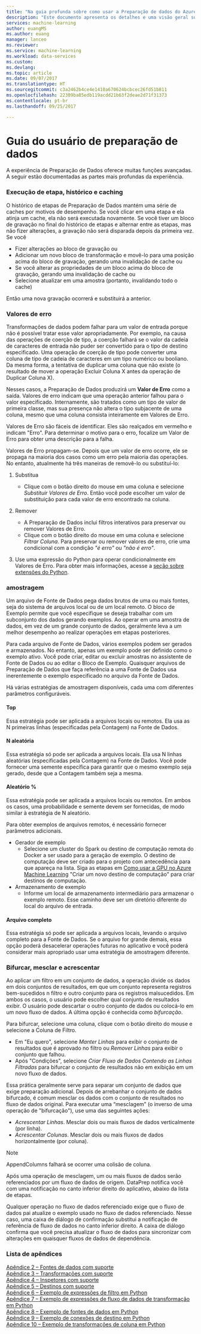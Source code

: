 ```yaml
---
title: "Na guia profunda sobre como usar a Preparação de dados do Azure Machine Learning | Microsoft Docs"
description: "Este documento apresenta os detalhes e uma visão geral sobre a resolução de problemas de dados com a preparação de dados do Azure ML"
services: machine-learning
author: euangMS
ms.author: euang
manager: lanceo
ms.reviewer: 
ms.service: machine-learning
ms.workload: data-services
ms.custom: 
ms.devlang: 
ms.topic: article
ms.date: 09/07/2017
ms.translationtype: HT
ms.sourcegitcommit: c3a2462b4ce4e1410a670624bcbcec26fd51b811
ms.openlocfilehash: 22389ba85edb119acdd21b63f2deae2d71f31373
ms.contentlocale: pt-br
ms.lasthandoff: 09/25/2017

---
```

# <a name="data-preparation-user-guide"></a>Guia do usuário de preparação de dados 
A experiência de Preparação de Dados oferece muitas funções avançadas. A seguir estão documentadas as partes mais profundas da experiência.

### <a name="step-execution-history-and-caching"></a>Execução de etapa, histórico e caching 
O histórico de etapas de Preparação de Dados mantém uma série de caches por motivos de desempenho. Se você clicar em uma etapa e ela atinja um cache, ela não será executada novamente. Se você tiver um bloco de gravação no final do histórico de etapas e alternar entre as etapas, mas não fizer alterações, a gravação não será disparada depois da primeira vez. Se você 
- Fizer alterações ao bloco de gravação ou
- Adicionar um novo bloco de transformação e movê-lo para uma posição acima do bloco de gravação, gerando uma invalidação de cache ou
- Se você alterar as propriedades de um bloco acima do bloco de gravação, gerando uma invalidação de cache ou
- Selecione atualizar em uma amostra (portanto, invalidando todo o cache)

Então uma nova gravação ocorrerá e substituirá a anterior.

### <a name="error-values"></a>Valores de erro

Transformações de dados podem falhar para um valor de entrada porque não é possível tratar esse valor apropriadamente. Por exemplo, na causa das operações de coerção de tipo, a coerção falhará se o valor da cadeia de caracteres de entrada não puder ser convertido para o tipo de destino especificado. Uma operação de coerção de tipo pode converter uma coluna de tipo de cadeia de caracteres em um tipo numérico ou booliano. Da mesma forma, a tentativa de duplicar uma coluna que não existe (o resultado de mover a operação Excluir Coluna X antes da operação de Duplicar Coluna X).

Nesses casos, a Preparação de Dados produzirá um **Valor de Erro** como a saída. Valores de erro indicam que uma operação anterior falhou para o valor especificado. Internamente, são tratados como um tipo de valor de primeira classe, mas sua presença não altera o tipo subjacente de uma coluna, mesmo que uma coluna consista inteiramente em Valores de Erro.

Valores de Erro são fáceis de identificar. Eles são realçados em vermelho e indicam "Erro". Para determinar o motivo para o erro, focalize um Valor de Erro para obter uma descrição para a falha.

Valores de Erro propagam-se. Depois que um valor de erro ocorre, ele se propaga na maioria dos casos como um erro pela maioria das operações. No entanto, atualmente há três maneiras de removê-lo ou substituí-lo:

1) Substitua
    -  Clique com o botão direito do mouse em uma coluna e selecione *Substituir Valores de Erro*. Então você pode escolher um valor de substituição para cada valor de erro encontrado na coluna.

2) Remover
    - A Preparação de Dados inclui filtros interativos para preservar ou remover Valores de Erro.
    - Clique com o botão direito do mouse em uma coluna e selecione *Filtrar Coluna*. Para preservar ou remover valores de erro, crie uma condicional com a condição *"é erro"* ou *"não é erro"*.

3) Use uma expressão do Python para operar condicionalmente em Valores de Erro. Para obter mais informações, acesse a [seção sobre extensões do Python](data-prep-python-extensibility-overview.md).

### <a name="sampling"></a>amostragem
Um arquivo de Fonte de Dados pega dados brutos de uma ou mais fontes, seja do sistema de arquivos local ou de um local remoto. O bloco de Exemplo permite que você especifique se deseja trabalhar com um subconjunto dos dados gerando exemplos. Ao operar em uma amostra de dados, em vez de um grande conjunto de dados, geralmente leva a um melhor desempenho ao realizar operações em etapas posteriores.

Para cada arquivo de Fonte de Dados, vários exemplos podem ser gerados e armazenados. No entanto, apenas um exemplo pode ser definido como o exemplo ativo. Você pode criar, editar ou excluir amostras no assistente de Fonte de Dados ou ao editar o Bloco de Exemplo. Quaisquer arquivos de Preparação de Dados que faça referência a uma Fonte de Dados usa inerentemente o exemplo especificado no arquivo da Fonte de Dados.

Há várias estratégias de amostragem disponíveis, cada uma com diferentes parâmetros configuráveis.

#### <a name="top"></a>Top
Essa estratégia pode ser aplicada a arquivos locais ou remotos. Ela usa as N primeiras linhas (especificadas pela Contagem) na Fonte de Dados.

#### <a name="random-n"></a>N aleatória 
Essa estratégia só pode ser aplicada a arquivos locais. Ela usa N linhas aleatórias (especificadas pela Contagem) na Fonte de Dados. Você pode fornecer uma semente específica para garantir que o mesmo exemplo seja gerado, desde que a Contagem também seja a mesma.

#### <a name="random-"></a>Aleatório % 
Essa estratégia pode ser aplicada a arquivos locais ou remotos. Em ambos os casos, uma probabilidade e semente devem ser fornecidas, de modo similar à estratégia de N aleatório.

Para obter exemplos de arquivos remotos, é necessário fornecer parâmetros adicionais.

- Gerador de exemplo 
  - Selecione um cluster do Spark ou destino de computação remota do Docker a ser usado para a geração de exemplo. O destino de computação deve ser criado para o projeto com antecedência para que apareça na lista. Siga as etapas em [Como usar a GPU no Azure Machine Learning](how-to-use-gpu.md) "Criar um novo destino de computação" para criar destinos de computação.
- Armazenamento de exemplo 
  - Informe um local de armazenamento intermediário para armazenar o exemplo remoto. Esse caminho deve ser um diretório diferente do local do arquivo de entrada.

#### <a name="full-file"></a>Arquivo completo 
Essa estratégia só pode ser aplicada a arquivos locais, levando o arquivo completo para a Fonte de Dados. Se o arquivo for grande demais, essa opção poderá desacelerar operações futuras no aplicativo e você poderá considerar mais apropriado usar uma estratégia de amostragem diferente.


### <a name="forking-merging-and-appending"></a>Bifurcar, mesclar e acrescentar

Ao aplicar um filtro em um conjunto de dados, a operação divide os dados em dois conjuntos de resultados, em que um conjunto representa registros bem-sucedidos n filtro e outro conjunto para os registros malsucedidos. Em ambos os casos, o usuário pode escolher qual conjunto de resultados exibir. O usuário pode descartar o outro conjunto de dados ou colocá-lo em um novo fluxo de dados. A última opção é conhecida como *bifurcação*.

Para bifurcar, selecione uma coluna, clique com o botão direito do mouse e selecione a Coluna de Filtro.
- Em "Eu quero", selecione *Manter Linhas* para exibir o conjunto de resultados que é aprovado no filtro ou *Remover Linhas* para exibir o conjunto que falhou.
- Após "Condições", selecione *Criar Fluxo de Dados Contendo as Linhas Filtradas* para bifurcar o conjunto de resultados não em exibição em um novo fluxo de dados.


Essa prática geralmente serve para separar um conjunto de dados que exige preparação adicional. Depois de arrebanhar o conjunto de dados bifurcado, é comum mesclar os dados com o conjunto de resultados no fluxo de dados original. Para executar uma “mesclagem” (o inverso de uma operação de "bifurcação"), use uma das seguintes ações:
- *Acrescentar Linhas*. Mesclar dois ou mais fluxos de dados verticalmente (por linha). 
- *Acrescentar Colunas*. Mesclar dois ou mais fluxos de dados horizontalmente (por coluna).


>[!NOTE]
>AppendColumns falhará se ocorrer uma colisão de coluna.


Após uma operação de mesclagem, um ou mais fluxos de dados serão referenciados por um fluxo de dados de origem. DataPrep notifica você com uma notificação no canto inferior direito do aplicativo, abaixo da lista de etapas.


Qualquer operação no fluxo de dados referenciado exige que o fluxo de dados pai atualize o exemplo usado no fluxo de dados referenciado. Nesse caso, uma caixa de diálogo de confirmação substitui a notificação de referência de fluxo de dados no canto inferior direito. A caixa de diálogo confirma que você precisa atualizar o fluxo de dados para sincronizar com alterações em quaisquer fluxos de dados de dependência.

### <a name="list-of-appendices"></a>Lista de apêndices 
[Apêndice 2 – Fontes de dados com suporte](data-prep-appendix2-supported-data-sources.md)  
[Apêndice 3 – Transformações com suporte](data-prep-appendix3-supported-transforms.md)  
[Apêndice 4 – Inspetores com suporte](data-prep-appendix4-supported-inspectors.md)  
[Apêndice 5 – Destinos com suporte](data-prep-appendix5-supported-destinations.md)  
[Apêndice 6 – Exemplo de expressões de filtro em Python](data-prep-appendix6-sample-filter-expressions-python.md)  
[Apêndice 7 – Exemplo de expressões de fluxo de dados de transformação em Python](data-prep-appendix7-sample-transform-data-flow-python.md)  
[Apêndice 8 – Exemplo de fontes de dados em Python](data-prep-appendix8-sample-source-connections-python.md)  
[Apêndice 9 – Exemplo de conexões de destino em Python](data-prep-appendix9-sample-destination-connections-python.md)  
[Apêndice 10 – Exemplo de transformações de coluna em Python](data-prep-appendix10-sample-custom-column-transforms-python.md)  

